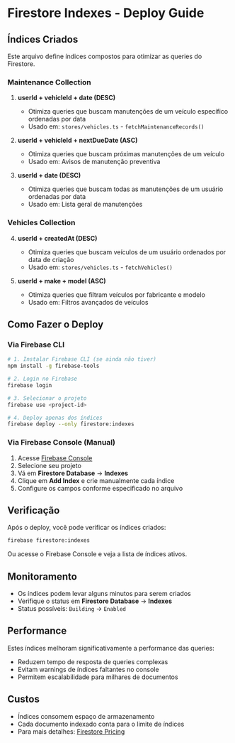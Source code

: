 # Firestore Indexes - Deploy Guide

## Índices Criados

Este arquivo define índices compostos para otimizar as queries do Firestore.

### Maintenance Collection

1. **userId + vehicleId + date (DESC)**
   - Otimiza queries que buscam manutenções de um veículo específico ordenadas por data
   - Usado em: `stores/vehicles.ts` - `fetchMaintenanceRecords()`

2. **userId + vehicleId + nextDueDate (ASC)**
   - Otimiza queries que buscam próximas manutenções de um veículo
   - Usado em: Avisos de manutenção preventiva

3. **userId + date (DESC)**
   - Otimiza queries que buscam todas as manutenções de um usuário ordenadas por data
   - Usado em: Lista geral de manutenções

### Vehicles Collection

4. **userId + createdAt (DESC)**
   - Otimiza queries que buscam veículos de um usuário ordenados por data de criação
   - Usado em: `stores/vehicles.ts` - `fetchVehicles()`

5. **userId + make + model (ASC)**
   - Otimiza queries que filtram veículos por fabricante e modelo
   - Usado em: Filtros avançados de veículos

## Como Fazer o Deploy

### Via Firebase CLI

```bash
# 1. Instalar Firebase CLI (se ainda não tiver)
npm install -g firebase-tools

# 2. Login no Firebase
firebase login

# 3. Selecionar o projeto
firebase use <project-id>

# 4. Deploy apenas dos índices
firebase deploy --only firestore:indexes
```

### Via Firebase Console (Manual)

1. Acesse [Firebase Console](https://console.firebase.google.com)
2. Selecione seu projeto
3. Vá em **Firestore Database** → **Indexes**
4. Clique em **Add Index** e crie manualmente cada índice
5. Configure os campos conforme especificado no arquivo

## Verificação

Após o deploy, você pode verificar os índices criados:

```bash
firebase firestore:indexes
```

Ou acesse o Firebase Console e veja a lista de índices ativos.

## Monitoramento

- Os índices podem levar alguns minutos para serem criados
- Verifique o status em **Firestore Database** → **Indexes**
- Status possíveis: `Building` → `Enabled`

## Performance

Estes índices melhoram significativamente a performance das queries:
- Reduzem tempo de resposta de queries complexas
- Evitam warnings de índices faltantes no console
- Permitem escalabilidade para milhares de documentos

## Custos

- Índices consomem espaço de armazenamento
- Cada documento indexado conta para o limite de índices
- Para mais detalhes: [Firestore Pricing](https://firebase.google.com/pricing)
